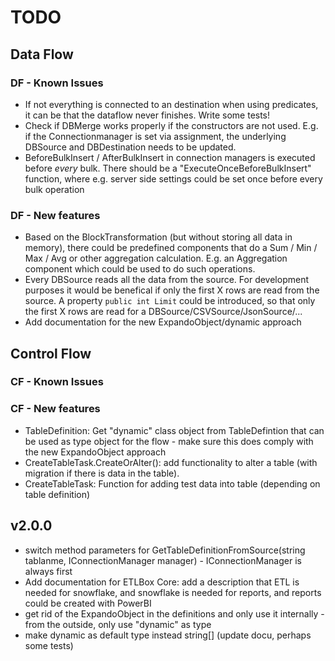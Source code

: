 # TODO

## Data Flow

### DF - Known Issues

- If not everything is connected to an destination when using predicates, it can be that the dataflow never finishes. Write some tests!
- Check if DBMerge works properly if the constructors are not used. E.g. if the Connectionmanager is set via assignment, the underlying DBSource and DBDestination needs to be  updated.
- BeforeBulkInsert / AfterBulkInsert in connection managers is executed before *every* bulk. There should be a "ExecuteOnceBeforeBulkInsert" function, where e.g. server side settings could be set once before every bulk operation

### DF - New features

- Based on the BlockTransformation (but without storing all data in memory), there could be predefined components that do a Sum / Min / Max / Avg or other
aggregation calculation. E.g. an Aggregation component which could be used to do such operations.
- Every DBSource reads all the data from the source. For development purposes it would be benefical if only the first X rows are read from the source. A property 
`public int Limit` could be introduced, so that only the first X rows are read for a DBSource/CSVSource/JsonSource/...
- Add documentation for the new ExpandoObject/dynamic approach

## Control Flow

### CF - Known Issues

### CF - New features

- TableDefinition: Get "dynamic" class object from TableDefintion that can be used as type object for the flow - make sure this 
does comply with the new ExpandoObject approach
- CreateTableTask.CreateOrAlter(): add functionality to alter a table (with migration if there is data in the table).
- CreateTableTask: Function for adding test data into table (depending on table definition)

## v2.0.0
- switch method parameters for GetTableDefinitionFromSource(string tablanme, IConnectionManager manager) - IConnectionManager is always first
- Add documentation for ETLBox Core: add a description that ETL is needed for snowflake, and snowflake is needed for reports, and reports could be created with PowerBI
- get rid of the ExpandoObject in the definitions and only use it internally - from the outside, only use "dynamic" as type
- make dynamic as default type instead string[] (update docu, perhaps some tests)